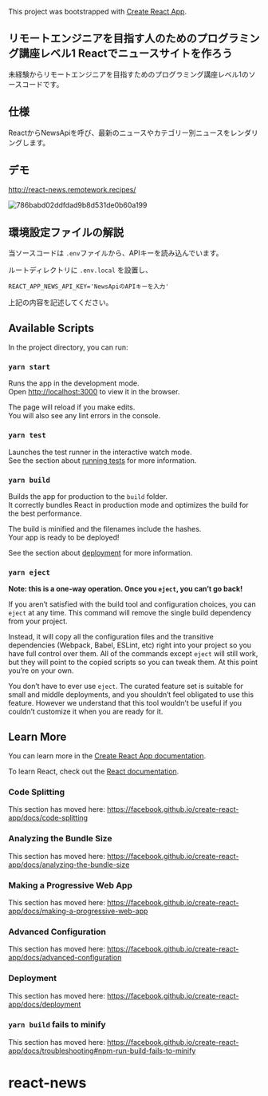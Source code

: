 This project was bootstrapped with [Create React App](https://github.com/facebook/create-react-app).

## リモートエンジニアを目指す人のためのプログラミング講座レベル1 Reactでニュースサイトを作ろう

未経験からリモートエンジニアを目指すためのプログラミング講座レベル1のソースコードです。

## 仕様

ReactからNewsApiを呼び、最新のニュースやカテゴリー別ニュースをレンダリングします。

## デモ

http://react-news.remotework.recipes/

![786babd02ddfdad9b8d531de0b60a199](https://user-images.githubusercontent.com/13364817/70669516-f9946180-1cb9-11ea-815f-4eef60d72ba1.gif)

## 環境設定ファイルの解説

当ソースコードは `.env`ファイルから、APIキーを読み込んでいます。

ルートディレクトリに `.env.local` を設置し、

```
REACT_APP_NEWS_API_KEY='NewsApiのAPIキーを入力'
```

上記の内容を記述してください。

## Available Scripts

In the project directory, you can run:

### `yarn start`

Runs the app in the development mode.<br />
Open [http://localhost:3000](http://localhost:3000) to view it in the browser.

The page will reload if you make edits.<br />
You will also see any lint errors in the console.

### `yarn test`

Launches the test runner in the interactive watch mode.<br />
See the section about [running tests](https://facebook.github.io/create-react-app/docs/running-tests) for more information.

### `yarn build`

Builds the app for production to the `build` folder.<br />
It correctly bundles React in production mode and optimizes the build for the best performance.

The build is minified and the filenames include the hashes.<br />
Your app is ready to be deployed!

See the section about [deployment](https://facebook.github.io/create-react-app/docs/deployment) for more information.

### `yarn eject`

**Note: this is a one-way operation. Once you `eject`, you can’t go back!**

If you aren’t satisfied with the build tool and configuration choices, you can `eject` at any time. This command will remove the single build dependency from your project.

Instead, it will copy all the configuration files and the transitive dependencies (Webpack, Babel, ESLint, etc) right into your project so you have full control over them. All of the commands except `eject` will still work, but they will point to the copied scripts so you can tweak them. At this point you’re on your own.

You don’t have to ever use `eject`. The curated feature set is suitable for small and middle deployments, and you shouldn’t feel obligated to use this feature. However we understand that this tool wouldn’t be useful if you couldn’t customize it when you are ready for it.

## Learn More

You can learn more in the [Create React App documentation](https://facebook.github.io/create-react-app/docs/getting-started).

To learn React, check out the [React documentation](https://reactjs.org/).

### Code Splitting

This section has moved here: https://facebook.github.io/create-react-app/docs/code-splitting

### Analyzing the Bundle Size

This section has moved here: https://facebook.github.io/create-react-app/docs/analyzing-the-bundle-size

### Making a Progressive Web App

This section has moved here: https://facebook.github.io/create-react-app/docs/making-a-progressive-web-app

### Advanced Configuration

This section has moved here: https://facebook.github.io/create-react-app/docs/advanced-configuration

### Deployment

This section has moved here: https://facebook.github.io/create-react-app/docs/deployment

### `yarn build` fails to minify

This section has moved here: https://facebook.github.io/create-react-app/docs/troubleshooting#npm-run-build-fails-to-minify
# react-news
